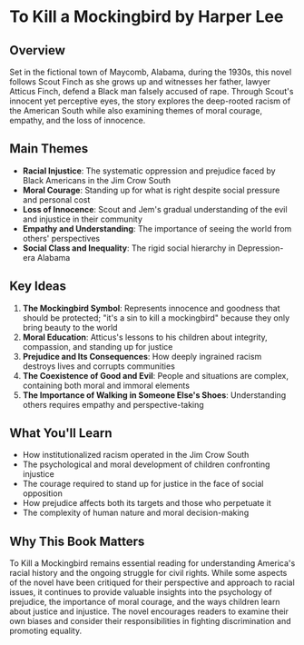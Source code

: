 # To Kill a Mockingbird by Harper Lee

## Overview
Set in the fictional town of Maycomb, Alabama, during the 1930s, this novel follows Scout Finch as she grows up and witnesses her father, lawyer Atticus Finch, defend a Black man falsely accused of rape. Through Scout's innocent yet perceptive eyes, the story explores the deep-rooted racism of the American South while also examining themes of moral courage, empathy, and the loss of innocence.

## Main Themes
- **Racial Injustice**: The systematic oppression and prejudice faced by Black Americans in the Jim Crow South
- **Moral Courage**: Standing up for what is right despite social pressure and personal cost
- **Loss of Innocence**: Scout and Jem's gradual understanding of the evil and injustice in their community
- **Empathy and Understanding**: The importance of seeing the world from others' perspectives
- **Social Class and Inequality**: The rigid social hierarchy in Depression-era Alabama

## Key Ideas
1. **The Mockingbird Symbol**: Represents innocence and goodness that should be protected; "it's a sin to kill a mockingbird" because they only bring beauty to the world
2. **Moral Education**: Atticus's lessons to his children about integrity, compassion, and standing up for justice
3. **Prejudice and Its Consequences**: How deeply ingrained racism destroys lives and corrupts communities
4. **The Coexistence of Good and Evil**: People and situations are complex, containing both moral and immoral elements
5. **The Importance of Walking in Someone Else's Shoes**: Understanding others requires empathy and perspective-taking

## What You'll Learn
- How institutionalized racism operated in the Jim Crow South
- The psychological and moral development of children confronting injustice
- The courage required to stand up for justice in the face of social opposition
- How prejudice affects both its targets and those who perpetuate it
- The complexity of human nature and moral decision-making

## Why This Book Matters
To Kill a Mockingbird remains essential reading for understanding America's racial history and the ongoing struggle for civil rights. While some aspects of the novel have been critiqued for their perspective and approach to racial issues, it continues to provide valuable insights into the psychology of prejudice, the importance of moral courage, and the ways children learn about justice and injustice. The novel encourages readers to examine their own biases and consider their responsibilities in fighting discrimination and promoting equality.